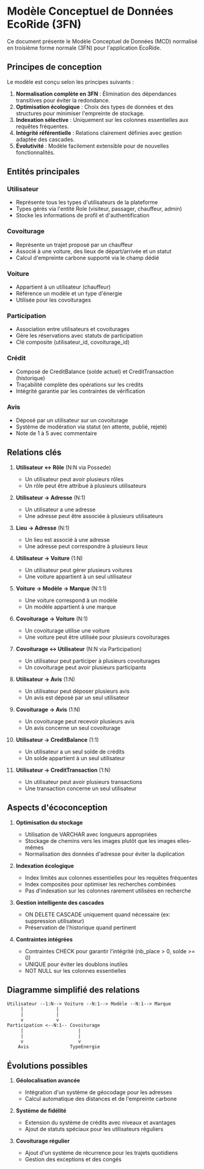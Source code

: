 # Modèle Conceptuel de Données EcoRide (3FN)

Ce document présente le Modèle Conceptuel de Données (MCD) normalisé en troisième forme normale (3FN) pour l'application EcoRide.

## Principes de conception

Le modèle est conçu selon les principes suivants :

1. **Normalisation complète en 3FN** : Élimination des dépendances transitives pour éviter la redondance.
2. **Optimisation écologique** : Choix des types de données et des structures pour minimiser l'empreinte de stockage.
3. **Indexation sélective** : Uniquement sur les colonnes essentielles aux requêtes fréquentes.
4. **Intégrité référentielle** : Relations clairement définies avec gestion adaptée des cascades.
5. **Évolutivité** : Modèle facilement extensible pour de nouvelles fonctionnalités.

## Entités principales

### Utilisateur
- Représente tous les types d'utilisateurs de la plateforme
- Types gérés via l'entité Role (visiteur, passager, chauffeur, admin)
- Stocke les informations de profil et d'authentification

### Covoiturage
- Représente un trajet proposé par un chauffeur
- Associé à une voiture, des lieux de départ/arrivée et un statut
- Calcul d'empreinte carbone supporté via le champ dédié

### Voiture
- Appartient à un utilisateur (chauffeur)
- Référence un modèle et un type d'énergie
- Utilisée pour les covoiturages

### Participation
- Association entre utilisateurs et covoiturages
- Gère les réservations avec statuts de participation
- Clé composite (utilisateur_id, covoiturage_id)

### Crédit
- Composé de CreditBalance (solde actuel) et CreditTransaction (historique)
- Traçabilité complète des opérations sur les crédits
- Intégrité garantie par les contraintes de vérification

### Avis
- Déposé par un utilisateur sur un covoiturage
- Système de modération via statut (en attente, publié, rejeté)
- Note de 1 à 5 avec commentaire

## Relations clés

1. **Utilisateur ↔ Rôle** (N:N via Possede)
   - Un utilisateur peut avoir plusieurs rôles
   - Un rôle peut être attribué à plusieurs utilisateurs

2. **Utilisateur → Adresse** (N:1)
   - Un utilisateur a une adresse
   - Une adresse peut être associée à plusieurs utilisateurs

3. **Lieu → Adresse** (N:1)
   - Un lieu est associé à une adresse
   - Une adresse peut correspondre à plusieurs lieux

4. **Utilisateur → Voiture** (1:N)
   - Un utilisateur peut gérer plusieurs voitures
   - Une voiture appartient à un seul utilisateur

5. **Voiture → Modèle → Marque** (N:1:1)
   - Une voiture correspond à un modèle
   - Un modèle appartient à une marque

6. **Covoiturage → Voiture** (N:1)
   - Un covoiturage utilise une voiture
   - Une voiture peut être utilisée pour plusieurs covoiturages

7. **Covoiturage ↔ Utilisateur** (N:N via Participation)
   - Un utilisateur peut participer à plusieurs covoiturages
   - Un covoiturage peut avoir plusieurs participants

8. **Utilisateur → Avis** (1:N)
   - Un utilisateur peut déposer plusieurs avis
   - Un avis est déposé par un seul utilisateur

9. **Covoiturage → Avis** (1:N)
   - Un covoiturage peut recevoir plusieurs avis
   - Un avis concerne un seul covoiturage

10. **Utilisateur → CreditBalance** (1:1)
    - Un utilisateur a un seul solde de crédits
    - Un solde appartient à un seul utilisateur

11. **Utilisateur → CreditTransaction** (1:N)
    - Un utilisateur peut avoir plusieurs transactions
    - Une transaction concerne un seul utilisateur

## Aspects d'écoconception

1. **Optimisation du stockage**
   - Utilisation de VARCHAR avec longueurs appropriées
   - Stockage de chemins vers les images plutôt que les images elles-mêmes
   - Normalisation des données d'adresse pour éviter la duplication

2. **Indexation écologique**
   - Index limités aux colonnes essentielles pour les requêtes fréquentes
   - Index composites pour optimiser les recherches combinées
   - Pas d'indexation sur les colonnes rarement utilisées en recherche

3. **Gestion intelligente des cascades**
   - ON DELETE CASCADE uniquement quand nécessaire (ex: suppression utilisateur)
   - Préservation de l'historique quand pertinent

4. **Contraintes intégrées**
   - Contraintes CHECK pour garantir l'intégrité (nb_place > 0, solde >= 0)
   - UNIQUE pour éviter les doublons inutiles
   - NOT NULL sur les colonnes essentielles

## Diagramme simplifié des relations

```
Utilisateur --1:N--> Voiture --N:1--> Modèle --N:1--> Marque
     |            |
     |            |
     v            v
Participation <--N:1-- Covoiturage
     |                    |
     |                    |
     v                    v
    Avis               TypeEnergie
```

## Évolutions possibles

1. **Géolocalisation avancée**
   - Intégration d'un système de géocodage pour les adresses
   - Calcul automatique des distances et de l'empreinte carbone

2. **Système de fidélité**
   - Extension du système de crédits avec niveaux et avantages
   - Ajout de statuts spéciaux pour les utilisateurs réguliers

3. **Covoiturage régulier**
   - Ajout d'un système de récurrence pour les trajets quotidiens
   - Gestion des exceptions et des congés 